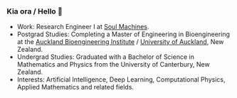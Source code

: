 ### Kia ora / Hello 👋 

- Work: Research Engineer I at [Soul Machines](https://www.soulmachines.com). 
- Postgrad Studies: Completing a Master of Engineering in Bioengineering at the [Auckland Bioengineering Institute](https://www.auckland.ac.nz/en/abi.html) / [University of Auckland](https://www.auckland.ac.nz), New Zealand.   
- Undergrad Studies: Graduated with a Bachelor of Science in Mathematics and Physics from the University of Canterbury, New Zealand.  
- Interests: Artificial Intelligence, Deep Learning, Computational Physics, Applied Mathematics and related fields.

